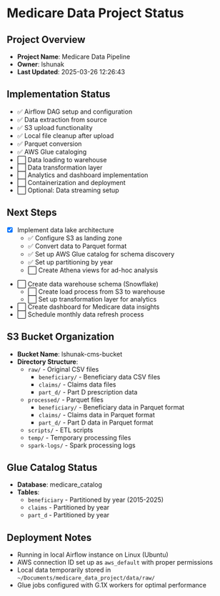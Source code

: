 # Medicare Data Project Status

## Project Overview
- **Project Name**: Medicare Data Pipeline
- **Owner**: lshunak
- **Last Updated**: 2025-03-26 12:26:43

## Implementation Status   
- ✅ Airflow DAG setup and configuration
- ✅ Data extraction from source
- ✅ S3 upload functionality
- ✅ Local file cleanup after upload
- ✅ Parquet conversion
- ✅ AWS Glue cataloging
- ⬜ Data loading to warehouse
- ⬜ Data transformation layer
- ⬜ Analytics and dashboard implementation
- ⬜ Containerization and deployment
- ⬜ Optional: Data streaming setup

## Next Steps
- [x] Implement data lake architecture
  - ✅ Configure S3 as landing zone
  - ✅ Convert data to Parquet format
  - ✅ Set up AWS Glue catalog for schema discovery
  - ✅ Set up partitioning by year
  - ⬜ Create Athena views for ad-hoc analysis
- ⬜ Create data warehouse schema (Snowflake)
  - ⬜ Create load process from S3 to warehouse
  - ⬜ Set up transformation layer for analytics
- ⬜ Create dashboard for Medicare data insights
- ⬜ Schedule monthly data refresh process

## S3 Bucket Organization
- **Bucket Name**: lshunak-cms-bucket
- **Directory Structure**:
  - `raw/` - Original CSV files
    - `beneficiary/` - Beneficiary data CSV files
    - `claims/` - Claims data files 
    - `part_d/` - Part D prescription data
  - `processed/` - Parquet files
    - `beneficiary/` - Beneficiary data in Parquet format
    - `claims/` - Claims data in Parquet format
    - `part_d/` - Part D data in Parquet format
  - `scripts/` - ETL scripts
  - `temp/` - Temporary processing files
  - `spark-logs/` - Spark processing logs

## Glue Catalog Status
- **Database**: medicare_catalog
- **Tables**: 
  - `beneficiary` - Partitioned by year (2015-2025)
  - `claims` - Partitioned by year
  - `part_d` - Partitioned by year

## Deployment Notes
- Running in local Airflow instance on Linux (Ubuntu)
- AWS connection ID set up as `aws_default` with proper permissions
- Local data temporarily stored in `~/Documents/medicare_data_project/data/raw/`
- Glue jobs configured with G.1X workers for optimal performance